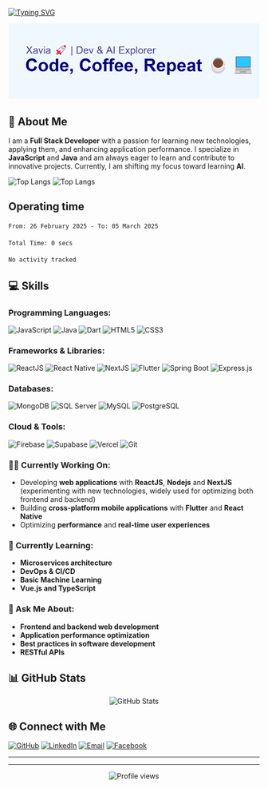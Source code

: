 [![Typing SVG](https://readme-typing-svg.herokuapp.com?font=Fira+Code&pause=1000&width=435&lines=Welcome+to+my+GitHub)](https://git.io/typing-svg)

<div align="center">
  <img src="/image/header.png" />
</div>

## 🚀 About Me

I am a **Full Stack Developer** with a passion for learning new technologies, applying them, and enhancing application performance. I specialize in **JavaScript** and **Java** and am always eager to learn and contribute to innovative projects. Currently, I am shifting my focus toward learning **AI**.

![Top Langs](https://github-readme-stats.vercel.app/api/top-langs/?username=nhutanhmc&hide_progress=true)
![Top Langs](https://github-readme-stats.vercel.app/api/top-langs/?username=nhutanhmc&layout=compact)

## Operating time

<!--START_SECTION:waka-->

```txt
From: 26 February 2025 - To: 05 March 2025

Total Time: 0 secs

No activity tracked
```

<!--END_SECTION:waka-->


## 💻 Skills

### Programming Languages:

![JavaScript](https://img.shields.io/badge/-JavaScript-F7DF1E?style=flat-square&logo=javascript&logoColor=black)
![Java](https://img.shields.io/badge/-Java-007396?style=flat-square&logo=java&logoColor=white)
![Dart](https://img.shields.io/badge/-Dart-0175C2?style=flat-square&logo=dart&logoColor=white)
![HTML5](https://img.shields.io/badge/-HTML5-E34F26?style=flat-square&logo=html5&logoColor=white)
![CSS3](https://img.shields.io/badge/-CSS3-1572B6?style=flat-square&logo=css3&logoColor=white)

### Frameworks & Libraries:

![ReactJS](https://img.shields.io/badge/-ReactJS-61DAFB?style=flat-square&logo=react&logoColor=black)
![React Native](https://img.shields.io/badge/-React%20Native-61DAFB?style=flat-square&logo=react&logoColor=black)
![NextJS](https://img.shields.io/badge/-NextJS-000000?style=flat-square&logo=next.js&logoColor=white)
![Flutter](https://img.shields.io/badge/-Flutter-02569B?style=flat-square&logo=flutter&logoColor=white)
![Spring Boot](https://img.shields.io/badge/-Spring%20Boot-6DB33F?style=flat-square&logo=spring&logoColor=white)
![Express.js](https://img.shields.io/badge/-Express.js-000000?style=flat-square&logo=express&logoColor=white)

### Databases:

![MongoDB](https://img.shields.io/badge/-MongoDB-47A248?style=flat-square&logo=mongodb&logoColor=white)
![SQL Server](https://img.shields.io/badge/-SQL%20Server-CC2927?style=flat-square&logo=microsoft-sql-server&logoColor=white)
![MySQL](https://img.shields.io/badge/-MySQL-4479A1?style=flat-square&logo=mysql&logoColor=white)
![PostgreSQL](https://img.shields.io/badge/-PostgreSQL-336791?style=flat-square&logo=postgresql&logoColor=white)

### Cloud & Tools:

![Firebase](https://img.shields.io/badge/-Firebase-FFCA28?style=flat-square&logo=firebase&logoColor=black)
![Supabase](https://img.shields.io/badge/-Supabase-3ECF8E?style=flat-square&logo=supabase&logoColor=white)
![Vercel](https://img.shields.io/badge/-Vercel-000000?style=flat-square&logo=vercel&logoColor=white)
![Git](https://img.shields.io/badge/-Git-F05032?style=flat-square&logo=git&logoColor=white)

### 👨‍💻 Currently Working On:

- Developing **web applications** with **ReactJS**, **Nodejs** and **NextJS** (experimenting with new technologies, widely used for optimizing both frontend and backend)
- Building **cross-platform mobile applications** with **Flutter** and **React Native**
- Optimizing **performance** and **real-time user experiences**

### 🌱 Currently Learning:

- **Microservices architecture**
- **DevOps & CI/CD**
- **Basic Machine Learning**
- **Vue.js and TypeScript**

### 💬 Ask Me About:

- **Frontend and backend web development**
- **Application performance optimization**
- **Best practices in software development**
- **RESTful APIs**

## 📊 GitHub Stats

<div align="center">
  <img src="https://github-readme-stats.vercel.app/api?username=nhutanhmc&show_icons=true&theme=radical" alt="GitHub Stats" />
</div>


## 🌐 Connect with Me

[![GitHub](https://img.shields.io/badge/-GitHub-181717?style=flat-square&logo=github&logoColor=white)](https://github.com/nhutanhmc)
[![LinkedIn](https://img.shields.io/badge/-LinkedIn-0A66C2?style=flat-square&logo=linkedin&logoColor=white)](https://www.linkedin.com/in/anh-nguyen-296b53333/)
[![Email](https://img.shields.io/badge/-Email-D14836?style=flat-square&logo=gmail&logoColor=white)](mailto:nhutanhmc@gmail.com)
[![Facebook](https://img.shields.io/badge/-Facebook-1877F2?style=flat-square&logo=facebook&logoColor=white)](https://www.facebook.com/Xavia0205?locale=vi_VN)

---

<!-- ## 🏆 Featured Projects

- **[Project Name 1]**: A short description of the project.
- **[Project Name 2]**: A short description of the project.
- **[Project Name 3]**: A short description of the project. -->

---

<div align="center">
  <img src="https://komarev.com/ghpvc/?username=nhutanhmc&color=blueviolet" alt="Profile views" />
</div>
